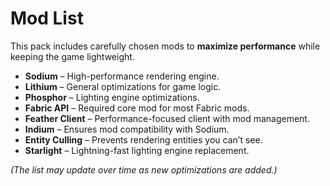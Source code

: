# Mod List

This pack includes carefully chosen mods to **maximize performance** while keeping the game lightweight.

- **Sodium** – High-performance rendering engine.
- **Lithium** – General optimizations for game logic.
- **Phosphor** – Lighting engine optimizations.
- **Fabric API** – Required core mod for most Fabric mods.
- **Feather Client** – Performance-focused client with mod management.
- **Indium** – Ensures mod compatibility with Sodium.
- **Entity Culling** – Prevents rendering entities you can’t see.
- **Starlight** – Lightning-fast lighting engine replacement.

*(The list may update over time as new optimizations are added.)*
